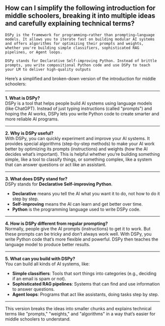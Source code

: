## How can I simplify the following introduction for middle schoolers, breaking it into multiple ideas and carefully explaining technical terms?

```
DSPy is the framework for programming—rather than prompting—language models. It allows you to iterate fast on building modular AI systems and offers algorithms for optimizing their prompts and weights, whether you're building simple classifiers, sophisticated RAG pipelines, or Agent loops.

DSPy stands for Declarative Self-improving Python. Instead of brittle prompts, you write compositional Python code and use DSPy to teach your LM to deliver high-quality outputs
```

Here’s a simplified and broken-down version of the introduction for middle schoolers:

---

**1. What is DSPy?**  
DSPy is a tool that helps people build AI systems using language models (like ChatGPT). Instead of just typing instructions (called "prompts") and hoping the AI works, DSPy lets you write Python code to create smarter and more reliable AI programs.

---

**2. Why is DSPy useful?**  
With DSPy, you can quickly experiment and improve your AI systems. It provides special algorithms (step-by-step methods) to make your AI work better by optimizing its prompts (instructions) and weights (how the AI decides what’s important). This is helpful whether you’re building something simple, like a tool to classify things, or something complex, like a system that can answer questions or act like an assistant.

---

**3. What does DSPy stand for?**  
DSPy stands for **Declarative Self-improving Python**.  
- **Declarative** means you tell the AI what you want it to do, not how to do it step by step.  
- **Self-improving** means the AI can learn and get better over time.  
- **Python** is the programming language used to write DSPy code.  

---

**4. How is DSPy different from regular prompting?**  
Normally, people give the AI prompts (instructions) to get it to work. But these prompts can be tricky and don’t always work well. With DSPy, you write Python code that’s more flexible and powerful. DSPy then teaches the language model to produce better results.

---

**5. What can you build with DSPy?**  
You can build all kinds of AI systems, like:  
- **Simple classifiers**: Tools that sort things into categories (e.g., deciding if an email is spam or not).  
- **Sophisticated RAG pipelines**: Systems that can find and use information to answer questions.  
- **Agent loops**: Programs that act like assistants, doing tasks step by step.  

---

This version breaks the ideas into smaller chunks and explains technical terms like "prompts," "weights," and "algorithms" in a way that’s easier for middle schoolers to understand.